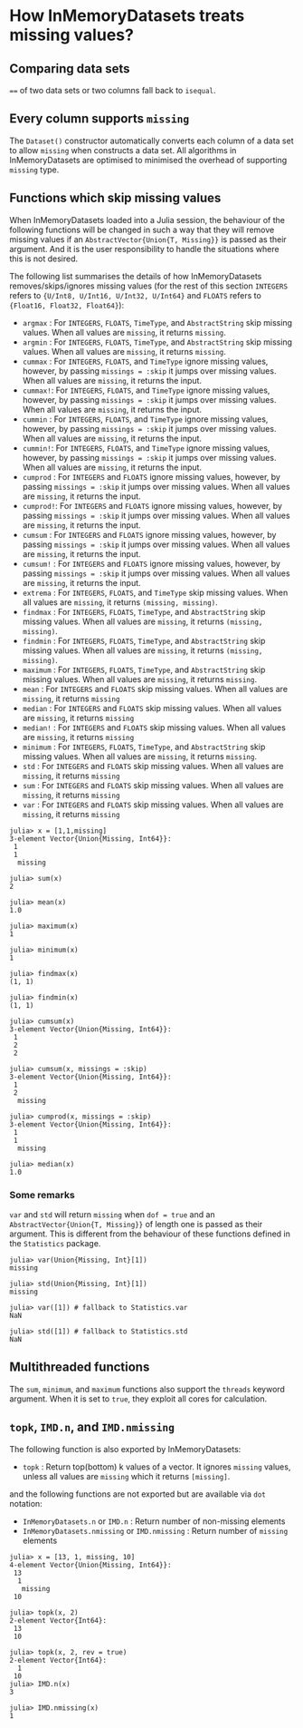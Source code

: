 # How InMemoryDatasets treats missing values?

## Comparing data sets

`==` of two data sets or two columns fall back to `isequal`.

## Every column supports `missing`

The `Dataset()` constructor automatically converts each column of a data set to allow ‍‍‍‍‍`missing` when constructs a data set. All algorithms in InMemoryDatasets are optimised to minimised the overhead of supporting `missing` type.

## Functions which skip missing values

When InMemoryDatasets loaded into a Julia session, the behaviour of the following functions will be changed in such a way that they will remove missing values if an `AbstractVector{Union{T, Missing}}` is passed as their argument. And it is the user responsibility to handle the situations where this is not desired.

The following list summarises the details of how InMemoryDatasets removes/skips/ignores missing values (for the rest of this section `INTEGERS` refers to `{U/Int8, U/Int16, U/Int32, U/Int64}` and `FLOATS` refers to `{Float16, Float32, Float64}`):

* `argmax` : For `INTEGERS`, `FLOATS`, `TimeType`, and `AbstractString` skip missing values. When all values are `missing`, it returns `missing`.
* `argmin` : For `INTEGERS`, `FLOATS`, `TimeType`, and `AbstractString` skip missing values. When all values are `missing`, it returns `missing`.
* `cummax` : For `INTEGERS`, `FLOATS`, and `TimeType` ignore missing values, however, by passing `missings = :skip` it jumps over missing values. When all values are `missing`, it returns the input.
* `cummax!`: For `INTEGERS`, `FLOATS`, and `TimeType` ignore missing values, however, by passing `missings = :skip` it jumps over missing values. When all values are `missing`, it returns the input.
* `cummin` : For `INTEGERS`, `FLOATS`, and `TimeType` ignore missing values, however, by passing `missings = :skip` it jumps over missing values. When all values are `missing`, it returns the input.
* `cummin!`: For `INTEGERS`, `FLOATS`, and `TimeType` ignore missing values, however, by passing `missings = :skip` it jumps over missing values. When all values are `missing`, it returns the input.
* `cumprod` : For `INTEGERS` and `FLOATS` ignore missing values, however, by passing `missings = :skip` it jumps over missing values. When all values are `missing`, it returns the input.
* `cumprod!`: For `INTEGERS` and `FLOATS` ignore missing values, however, by passing `missings = :skip` it jumps over missing values. When all values are `missing`, it returns the input.
* `cumsum` : For `INTEGERS` and `FLOATS` ignore missing values, however, by passing `missings = :skip` it jumps over missing values. When all values are `missing`, it returns the input.
* `cumsum!` : For `INTEGERS` and `FLOATS` ignore missing values, however, by passing `missings = :skip` it jumps over missing values. When all values are `missing`, it returns the input.
* `extrema` : For `INTEGERS`, `FLOATS`, and `TimeType` skip missing values. When all values are `missing`, it returns `(missing, missing)`.
* `findmax` : For `INTEGERS`, `FLOATS`, `TimeType`, and `AbstractString` skip missing values. When all values are `missing`, it returns `(missing, missing)`.
* `findmin` : For `INTEGERS`, `FLOATS`, `TimeType`, and `AbstractString` skip missing values. When all values are `missing`, it returns `(missing, missing)`.
* `maximum` : For `INTEGERS`, `FLOATS`, `TimeType`, and `AbstractString` skip missing values. When all values are `missing`, it returns `missing`.
* `mean` : For `INTEGERS` and `FLOATS` skip missing values. When all values are `missing`, it returns `missing`
* `median` : For `INTEGERS` and `FLOATS` skip missing values. When all values are `missing`, it returns `missing`
* `median!`  : For `INTEGERS` and `FLOATS` skip missing values. When all values are `missing`, it returns `missing`
* `minimum` : For `INTEGERS`, `FLOATS`, `TimeType`, and `AbstractString` skip missing values. When all values are `missing`, it returns `missing`.
* `std` : For `INTEGERS` and `FLOATS` skip missing values. When all values are `missing`, it returns `missing`
* `sum` : For `INTEGERS` and `FLOATS` skip missing values. When all values are `missing`, it returns `missing`
* `var` : For `INTEGERS` and `FLOATS` skip missing values. When all values are `missing`, it returns `missing`

```jldoctest
julia> x = [1,1,missing]
3-element Vector{Union{Missing, Int64}}:
 1
 1
  missing

julia> sum(x)
2

julia> mean(x)
1.0

julia> maximum(x)
1

julia> minimum(x)
1

julia> findmax(x)
(1, 1)

julia> findmin(x)
(1, 1)

julia> cumsum(x)
3-element Vector{Union{Missing, Int64}}:
 1
 2
 2

julia> cumsum(x, missings = :skip)
3-element Vector{Union{Missing, Int64}}:
 1
 2
  missing

julia> cumprod(x, missings = :skip)
3-element Vector{Union{Missing, Int64}}:
 1
 1
  missing

julia> median(x)
1.0
```

### Some remarks

`var` and `std` will return `missing` when `dof = true` and an `AbstractVector{Union{T, Missing}}` of length one is passed as their argument. This is different from the behaviour of these functions defined in the `Statistics` package.

```jldoctest
julia> var(Union{Missing, Int}[1])
missing

julia> std(Union{Missing, Int}[1])
missing

julia> var([1]) # fallback to Statistics.var
NaN

julia> std([1]) # fallback to Statistics.std
NaN
```

## Multithreaded functions

The `sum`, `minimum`, and `maximum` functions also support the `threads` keyword argument. When it is set to `true`, they exploit all cores for calculation.

## `topk`, `IMD.n`, and `IMD.nmissing`

The following function is also exported by InMemoryDatasets:

* `topk` : Return top(bottom) k values of a vector. It ignores `missing` values, unless all values are `missing` which it returns `[missing]`.

and the following functions are not exported but are available via `dot` notation:

* `InMemoryDatasets.n` or `IMD.n` : Return number of non-missing elements
* `InMemoryDatasets.nmissing` or `IMD.nmissing` : Return number of `missing` elements

```jldoctest
julia> x = [13, 1, missing, 10]
4-element Vector{Union{Missing, Int64}}:
 13
  1
   missing
 10

julia> topk(x, 2)
2-element Vector{Int64}:
 13
 10

julia> topk(x, 2, rev = true)
2-element Vector{Int64}:
  1
 10
julia> IMD.n(x)
3

julia> IMD.nmissing(x)
1
```
